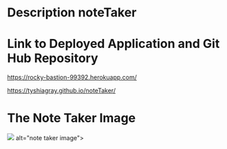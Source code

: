 #  Description noteTaker





# Link to Deployed Application and Git Hub Repository

https://rocky-bastion-99392.herokuapp.com/

 https://tyshiagray.github.io/noteTaker/



# The Note Taker Image

<img src="./assets/images/noteTaker.png"> alt="note taker image">

